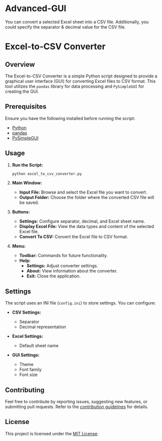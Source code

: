 # Advanced-GUI
You can convert a selected Excel sheet into a CSV file. Additionally, you could specify the separator &amp; decimal value for the CSV file.
# Excel-to-CSV Converter

## Overview

The Excel-to-CSV Converter is a simple Python script designed to provide a graphical user interface (GUI) for converting Excel files to CSV format. This tool utilizes the `pandas` library for data processing and `PySimpleGUI` for creating the GUI.

## Prerequisites

Ensure you have the following installed before running the script:

- [Python](https://www.python.org/downloads/)
- [pandas](https://pandas.pydata.org/pandas-docs/stable/getting_started/install.html)
- [PySimpleGUI](https://pysimplegui.readthedocs.io/en/latest/#install)

## Usage

1. **Run the Script:**

   ```bash
   python excel_to_csv_converter.py
   ```

2. **Main Window:**

   - **Input File:** Browse and select the Excel file you want to convert.
   - **Output Folder:** Choose the folder where the converted CSV file will be saved.

3. **Buttons:**

   - **Settings:** Configure separator, decimal, and Excel sheet name.
   - **Display Excel File:** View the data types and content of the selected Excel file.
   - **Convert To CSV:** Convert the Excel file to CSV format.

4. **Menu:**

   - **Toolbar:** Commands for future functionality.
   - **Help:**
      - **Settings:** Adjust converter settings.
      - **About:** View information about the converter.
      - **Exit:** Close the application.

## Settings

The script uses an INI file (`config.ini`) to store settings. You can configure:

- **CSV Settings:**
  - Separator
  - Decimal representation

- **Excel Settings:**
  - Default sheet name

- **GUI Settings:**
  - Theme
  - Font family
  - Font size

## Contributing

Feel free to contribute by reporting issues, suggesting new features, or submitting pull requests. Refer to the [contribution guidelines](CONTRIBUTING.md) for details.

## License

This project is licensed under the [MIT License](LICENSE).
